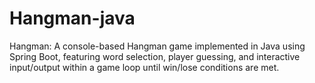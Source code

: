 # Hangman-java
Hangman: A console-based Hangman game implemented in Java using Spring Boot, featuring word selection, player guessing, and interactive input/output within a game loop until win/lose conditions are met.
